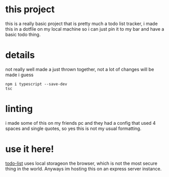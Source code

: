 # this project

this is a really basic project that is pretty much a todo list tracker, i made this in a dotfile on my local machine so i can just pin it to my bar and have a basic todo thing.

# details
not really well made a just thrown together, not a lot of changes will be made i guess

```
npm i typescript --save-dev
tsc
```

# linting
i made some of this on my friends pc and they had a config that used 4 spaces and single quotes, so yes this is not my usual formatting.                    

# use it here!
[todo-list](https://mipan.site) uses local storageon the browser, which is not the most secure thing in the world. Anyways im hosting this on an express server instance.
